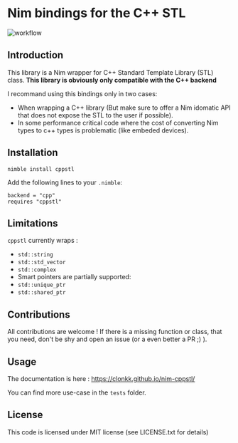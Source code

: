 # Nim bindings for the C++ STL

![workflow](https://github.com/SciNim/nimfftw3/actions/workflows/ci.yml/badge.svg)

## Introduction

This library is a Nim wrapper for C++ Standard Template Library (STL) class. 
**This library is obviously only compatible with the C++ backend**

I recommand using this bindings only in two cases:
* When wrapping a C++ library (But make sure to offer a Nim idomatic API that does not expose the STL to the user if possible).
* In some performance critical code where the cost of converting Nim types to c++ types is problematic (like embeded devices).


## Installation

``nimble install cppstl``

Add the following lines to your `.nimble`:
```
backend = "cpp"
requires "cppstl"
```

## Limitations

``cppstl`` currently wraps : 

* ``std::string``
* ``std::std_vector``
* ``std::complex``
* Smart pointers are partially supported:
* ``std::unique_ptr``
* ``std::shared_ptr``

## Contributions

All contributions are welcome ! 
If there is a missing function or class, that you need, don't be shy and open an issue (or a even better a PR ;) ). 

## Usage

The documentation is here : https://clonkk.github.io/nim-cppstl/

You can find more use-case in the ``tests`` folder.

## License

This code is licensed under MIT license (see LICENSE.txt for details)
